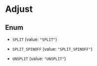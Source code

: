 

# Adjust

## Enum


* `SPLIT` (value: `"SPLIT"`)

* `SPLIT_SPINOFF` (value: `"SPLIT_SPINOFF"`)

* `UNSPLIT` (value: `"UNSPLIT"`)



